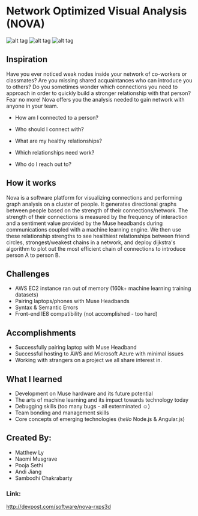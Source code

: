 # Network Optimized Visual Analysis (NOVA)

![alt tag](https://github.com/nmusgrave/hack_the_planet/blob/master/img/gallery.jpg)
![alt tag](https://github.com/nmusgrave/hack_the_planet/blob/master/img/gallery-2.jpg)
![alt tag](https://github.com/nmusgrave/hack_the_planet/blob/master/img/gallery-3.jpg)

## Inspiration
Have you ever noticed weak nodes inside your network of co-workers or classmates? Are you missing shared acquaintances who can introduce you to others?  Do you sometimes wonder which connections you need to approach in order to quickly build a stronger relationship with that person? Fear no more! Nova offers you the analysis needed to gain network with anyone in your team. 

- How am I connected to a person?

- Who should I connect with?

- What are my healthy relationships?

- Which relationships need work?

- Who do I reach out to?

## How it works
Nova is a software platform for visualizing connections and performing graph analysis on a cluster of people. It generates directional graphs between people based on the strength of their connections/network. The strength of their connections is measured by the frequency of interaction and a sentiment value provided by the Muse headbands during communications coupled with a machine learning engine. We then use these relationship strengths to see healthiest relationships between friend circles, strongest/weakest chains in a network, and deploy dijkstra's algorithm to plot out the most efficient chain of connections to introduce person A to person B.

## Challenges
- AWS EC2 instance ran out of memory (160k+ machine learning training datasets)
- Pairing laptops/phones with Muse Headbands
- Syntax & Semantic Errors
- Front-end IE8 compatibility (not accomplished - too hard)

## Accomplishments
- Successfully pairing laptop with Muse Headband
- Successful hosting to AWS and Microsoft Azure with minimal issues
- Working with strangers on a project we all share interest in. 

## What I learned
- Development on Muse hardware and its future potential
- The arts of machine learning and its impact towards technology today
- Debugging skills (too many bugs - all exterminated ☺)
- Team bonding and management skills
- Core concepts of emerging technologies (<i>hello</i> Node.js & Angular.js)

## Created By:
- Matthew Ly
- Naomi Musgrave
- Pooja Sethi
- Andi Jiang
- Sambodhi Chakrabarty

### Link: 
http://devpost.com/software/nova-rxps3d
